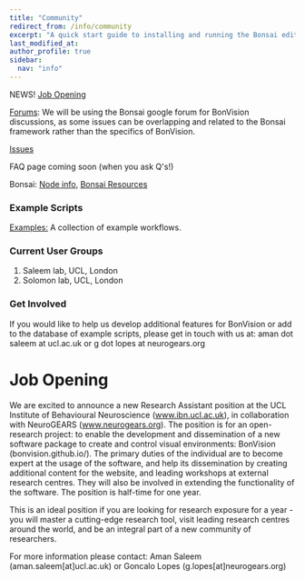```yaml
---
title: "Community"
redirect_from: /info/community
excerpt: "A quick start guide to installing and running the Bonsai editor."
last_modified_at: 
author_profile: true
sidebar:
  nav: "info"
---
```

NEWS! [Job Opening](https://bonvision.github.io/info/community/#job-opening)


[Forums](https://groups.google.com/forum/#!forum/bonsai-users): We will be using the Bonsai google forum for BonVision discussions, as some issues can be overlapping and related to the Bonsai framework rather than the specifics of BonVision. 

[Issues](https://docs.google.com/document/d/1E-9zvr7HRs2WJzgaSD3-eQoQBEoej2nCy3y4QBgNC7k/edit?usp=sharing)

FAQ page coming soon (when you ask Q's!) 

Bonsai: [Node info](https://bonsai-rx.org//docs/observables/), [Bonsai Resources](https://bonsai-rx.org//resources/)

### Example Scripts

[Examples:](https://github.com/amansaleem/BonVision/tree/master/BonVision%20Examples)
A collection of example workflows.

### Current User Groups
1. Saleem lab, UCL, London
2. Solomon lab, UCL, London

### Get Involved
If you would like to help us develop additional features for BonVision or add to the database of example scripts, please get in touch with us at: aman dot saleem at ucl.ac.uk or g dot lopes at neurogears.org

# Job Opening
We are excited to announce a new Research Assistant position at the UCL Institute of Behavioural Neuroscience (www.ibn.ucl.ac.uk), in collaboration with NeuroGEARS (www.neurogears.org). The position is for an open-research project: to enable the development and dissemination of a new software package to create and control visual environments: BonVision (bonvision.github.io/). The primary duties of the individual are to become expert at the usage of the software, and help its dissemination by creating additional content for the website, and leading workshops at external research centres. They will also be involved in extending the functionality of the software. The position is half-time for one year. 

This is an ideal position if you are looking for research exposure for a year - you will master a cutting-edge research tool, visit leading research centres around the world, and be an integral part of a new community of researchers.

For more information please contact: Aman Saleem (aman.saleem[at]ucl.ac.uk) or Goncalo Lopes (g.lopes[at]neurogears.org)
